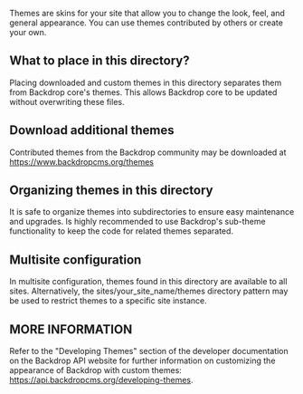 Themes are skins for your site that allow you to change the look, feel, and general appearance. You can use themes contributed by others or create your own.

What to place in this directory?
--------------------------------

Placing downloaded and custom themes in this directory separates them from
Backdrop core's themes. This allows Backdrop core to be updated without
overwriting these files.

Download additional themes
--------------------------

Contributed themes from the Backdrop community may be downloaded at
https://www.backdropcms.org/themes

Organizing themes in this directory
------------------------------------

It is safe to organize themes into subdirectories to ensure easy maintenance
and upgrades. Is highly recommended to use Backdrop's sub-theme functionality to keep the code for related themes separated.

Multisite configuration
-----------------------

In multisite configuration, themes found in this directory are available to
all sites. Alternatively, the sites/your_site_name/themes directory pattern may
be used to restrict themes to a specific site instance.

MORE INFORMATION
-----------------

Refer to the "Developing Themes" section of the developer documentation on the
Backdrop API website for further information on customizing the appearance of
Backdrop with custom themes: https://api.backdropcms.org/developing-themes.
